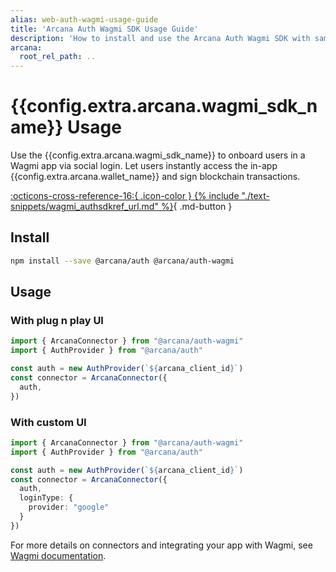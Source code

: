 ```yaml
---
alias: web-auth-wagmi-usage-guide
title: 'Arcana Auth Wagmi SDK Usage Guide'
description: 'How to install and use the Arcana Auth Wagmi SDK with sample code and references.'
arcana:
  root_rel_path: ..
---
```


<!--
Note, this is a pure markdown file with no mkdocs related tags or keywords. It is a copy 
of the file in the `auth` repo: https://github.com/arcana-network/auth/blob/main/usage.md
-->

# {{config.extra.arcana.wagmi_sdk_name}} Usage

Use the {{config.extra.arcana.wagmi_sdk_name}} to onboard users in a Wagmi app via social login. Let users instantly access the in-app {{config.extra.arcana.wallet_name}} and sign blockchain transactions.

<!--
Latest auth-wagmi readme update PR not merged hence commenting https://wagmi-authsdk-ref-guide.netlify.app/ for now
-->

[:octicons-cross-reference-16:{ .icon-color } {% include "./text-snippets/wagmi_authsdkref_url.md" %}](https://deploy-preview-28--wagmi-authsdk-ref-guide.netlify.app/){ .md-button }

## Install

```sh
npm install --save @arcana/auth @arcana/auth-wagmi
```

## Usage

### With plug n play UI

```ts
import { ArcanaConnector } from "@arcana/auth-wagmi"
import { AuthProvider } from "@arcana/auth"

const auth = new AuthProvider(`${arcana_client_id}`)
const connector = ArcanaConnector({
  auth,
})
```

### With custom UI

```ts
import { ArcanaConnector } from "@arcana/auth-wagmi"
import { AuthProvider } from "@arcana/auth"

const auth = new AuthProvider(`${arcana_client_id}`)
const connector = ArcanaConnector({
  auth,
  loginType: {
    provider: "google"
  } 
})
```

For more details on connectors and integrating your app with Wagmi, see [Wagmi documentation](https://wagmi.sh/react/getting-started).